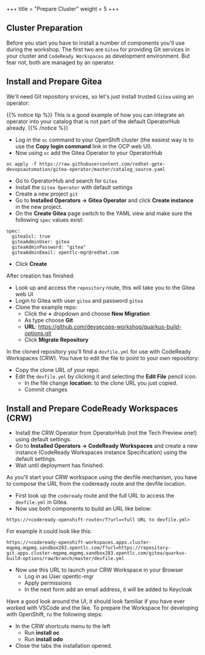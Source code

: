 +++
title = "Prepare Cluster"
weight = 5
+++

## Cluster Preparation

Before you start you have to install a number of components you'll use during the workshop. The first two are `Gitea` for providing Git services in your cluster and `CodeReady Workspaces` as development environment. But fear not, both are managed by an operator.

## Install and Prepare Gitea
We'll need Git repository srvices, so let's just install trusted `Gitea` using an operator:

{{% notice tip %}}
This is a good example of how you can integrate an operator into your catalog that is not part of the default OperatorHub already.
{{% /notice %}}

- Log in the `oc` command to your OpenShift cluster (the easiest way is to use the **Copy login command** link in the OCP web UI).
- Now using `oc` add the Gitea Operator to your OperatorHub
```
oc apply -f https://raw.githubusercontent.com/redhat-gpte-devopsautomation/gitea-operator/master/catalog_source.yaml
```
- Go to OperatorHub and search for `Gitea`
- Install the `Gitea Operator` with default settings
- Create a new project `git`
- Go to **Installed Operators -> Gitea Operator** and click **Create instance** in the new project.
- On the **Create Gitea** page switch to the YAML view and make sure the following `spec` values exist:

```
spec:
  giteaSsl: true
  giteaAdminUser: gitea
  giteaAdminPassword: "gitea"
  giteaAdminEmail: opentlc-mgr@redhat.com
```
- Click **Create**

After creation has finished:
- Look up and access the `repository` route, this will take you to the Gitea web UI
- Login to Gitea with user `gitea` and password `gitea`
- Clone the example repo:
  - Click the **+** dropdown and choose **New Migration**
  - As type choose **Git**
  - **URL**: https://github.com/devsecops-workshop/quarkus-build-options.git
  - Click **Migrate Repository**

In the cloned repository you'll find a `devfile.yml` for use with CodeReady Workspaces (CRW). You have to edit the file to point to your own repository:
- Copy the clone URL of your repo.
- Edit the `devfile.yml` by clicking it and selecting the **Edit File** pencil icon.
  - In the file change **location:** to the clone URL you just copied.
  - Commit changes

## Install and Prepare CodeReady Workspaces (CRW)
- Install the CRW Operator from OperatorHub (not the Tech Preview one!) using default settings.
- Go to **Installed Operators -> CodeReady Workspaces** and create a new instance (CodeReady Workspaces instance Specification) using the default settings.
- Wait until deployment has finished.

As you'll start your CRW workspace using the devfile mechanism, you have to compose the URL from the codeready route and the devfile location.
- First look up the `codeready` route and the full URL to access the `devfile.yml` in Gitea.
- Now use both components to build an URL like below:
```
https://<codeready-openshift-route>/f?url=<full URL to devfile.yml>
```
For example it could look like this:
```
https://<codeready-openshift-workspaces.apps.cluster-mqpmq.mqpmq.sandbox283.opentlc.com/f?url=https://repository-git.apps.cluster-mqpmq.mqpmq.sandbox283.opentlc.com/gitea/quarkus-build-options/raw/branch/master/devfile.yml
```
- Now use this URL to launch your CRW Workspace in your Browser
  - Log in as User opentlc-mgr
  - Apply permissions
  - In the next form add an email address, it will be added to Keycloak

Have a good look around the UI, it should look familiar if you have ever worked with VSCode and the like. To prepare the Workspace for developing with OpenShift, ru the following steps:

- In the CRW shortcuts menu to the left
  - Run **install oc**
  - Run **install odo**
- Close the tabs the installation opened.
